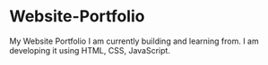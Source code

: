 # Website-Portfolio
My Website Portfolio I am currently building and learning from.
I am developing it using HTML, CSS, JavaScript.


